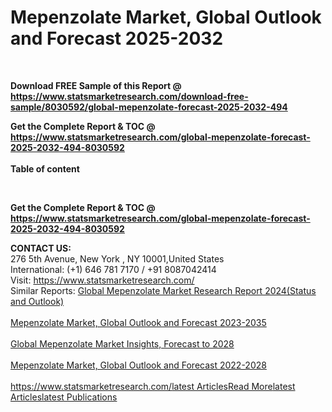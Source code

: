 <h1>Mepenzolate Market, Global Outlook and Forecast 2025-2032</h1><br/><p><strong>Download FREE Sample of this Report @ <a href="https://www.statsmarketresearch.com/download-free-sample/8030592/global-mepenzolate-forecast-2025-2032-494">https://www.statsmarketresearch.com/download-free-sample/8030592/global-mepenzolate-forecast-2025-2032-494</a></strong></p><div><b>Get the Complete Report & TOC @ <a href="https://www.statsmarketresearch.com/global-mepenzolate-forecast-2025-2032-494-8030592">https://www.statsmarketresearch.com/global-mepenzolate-forecast-2025-2032-494-8030592</a></b></div><br><b>Table of content</b><p><br><div><b>Get the Complete Report & TOC @ <a href="https://www.statsmarketresearch.com/global-mepenzolate-forecast-2025-2032-494-8030592">https://www.statsmarketresearch.com/global-mepenzolate-forecast-2025-2032-494-8030592</a></b></div></p> <b>CONTACT US:</b><br>276 5th Avenue, New York , NY 10001,United States<br>International: (+1) 646 781 7170 / +91 8087042414<br>Visit: <a href="https://www.statsmarketresearch.com/">https://www.statsmarketresearch.com/</a><br>Similar Reports: <a href="https://www.statsmarketresearch.com/global-mepenzolate-forecast-2025-2032-494-8030592">Global Mepenzolate Market Research Report 2024(Status and Outlook)</a><br/><br/><a href="https://www.statsmarketresearch.com/global-mepenzolate-forecast-2025-2032-494-8030592">Mepenzolate Market, Global Outlook and Forecast 2023-2035</a><br/><br/><a href="https://www.statsmarketresearch.com/global-mepenzolate-forecast-2025-2032-494-8030592">Global Mepenzolate Market Insights, Forecast to 2028</a><br/><br/><a href="https://www.statsmarketresearch.com/global-mepenzolate-forecast-2025-2032-494-8030592">Mepenzolate Market, Global Outlook and Forecast 2022-2028</a><br/><br/><a href="https://gyeongbokgung.com">https://www.statsmarketresearch.com/</a><a href="https://hallyeomaritime.com">latest Articles</a><a href="https://jingwansa.com">Read More</a><a href=https://nguoiviet.jp/">latest Articles</a><a href="https://www.intelmarketresearch.com/">latest Publications</a>